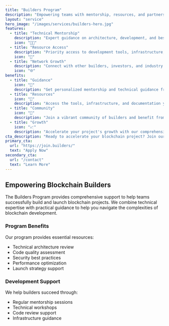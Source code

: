 ```yaml
---
title: "Builders Program"
description: "Empowering teams with mentorship, resources, and partnerships to build the future of web3"
layout: "service"
hero_image: "/images/services/builders-hero.jpg"
features:
  - title: "Technical Mentorship"
    description: "Expert guidance on architecture, development, and best practices from experienced blockchain developers."
    icon: "👨‍🏫"
  - title: "Resource Access"
    description: "Priority access to development tools, infrastructure, and technical documentation."
    icon: "🔧"
  - title: "Network Growth"
    description: "Connect with other builders, investors, and industry experts in our thriving ecosystem."
    icon: "🌐"
benefits:
  - title: "Guidance"
    icon: "🎯"
    description: "Get personalized mentorship and technical guidance from experienced blockchain developers and entrepreneurs."
  - title: "Resources"
    icon: "💪"
    description: "Access the tools, infrastructure, and documentation you need to build efficiently and effectively."
  - title: "Community"
    icon: "🤝"
    description: "Join a vibrant community of builders and benefit from shared knowledge and collaboration opportunities."
  - title: "Growth"
    icon: "📈"
    description: "Accelerate your project's growth with our comprehensive launch and market entry support."
cta_description: "Ready to accelerate your blockchain project? Join our Builders Program and get the support you need to succeed."
primary_cta:
  url: "https://join.builders/"
  text: "Apply Now"
secondary_cta:
  url: "/contact"
  text: "Learn More"
---
```


## Empowering Blockchain Builders

The Builders Program provides comprehensive support to help teams successfully build and launch blockchain projects. We combine technical expertise with practical guidance to help you navigate the complexities of blockchain development.

### Program Benefits

Our program provides essential resources:

- Technical architecture review
- Code quality assessment
- Security best practices
- Performance optimization
- Launch strategy support

### Development Support

We help builders succeed through:

- Regular mentorship sessions
- Technical workshops
- Code review support
- Infrastructure guidance 